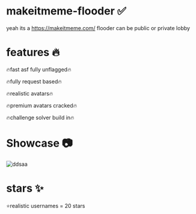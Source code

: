 # makeitmeme-flooder ✅
yeah its a https://makeitmeme.com/ flooder can be public or private lobby





# features 🔥
🔥fast asf fully unflagged🔥

🔥fully request based🔥

🔥realistic avatars🔥

🔥premium avatars cracked🔥

🔥challenge solver build in🔥


# Showcase 📷

![ddsaa](https://github.com/user-attachments/assets/e9ca57da-bc49-4fa0-acdd-d3bbf7ab52a0)




# stars ✨
⭐realistic usernames = 20 stars
